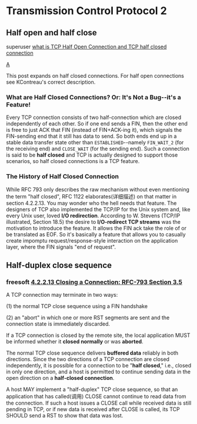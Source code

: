 # Transmission Control Protocol 2



## Half open and half close



superuser [what is TCP Half Open Connection and TCP half closed connection](https://superuser.com/questions/298919/what-is-tcp-half-open-connection-and-tcp-half-closed-connection)



[A](https://superuser.com/a/615971)

This post expands on half closed connections. For half open connections see KContreau's correct description.

### What are Half Closed Connections? Or: It's Not a Bug--it's a Feature!

Every TCP connection consists of two half-connection which are closed independently of each other. So if one end sends a FIN, then the other end is free to just ACK that FIN (instead of FIN+ACK-ing it), which signals the FIN-sending end that it still has data to send. So both ends end up in a stable data transfer state other than `ESTABLISHED`--namely `FIN_WAIT_2` (for the receiving end) and `CLOSE_WAIT` (for the sending end). Such a connection is said to be **half closed** and TCP is actually designed to support those scenarios, so half closed connections is a TCP feature.

### The History of Half Closed Connection

While RFC 793 only describes the raw mechanism without even mentioning the term "half closed", RFC 1122 elaborates(详细描述) on that matter in section 4.2.2.13. You may wonder who the hell needs that feature. The designers of TCP also implemented the TCP/IP for the Unix system and, like every Unix user, loved **I/O redirection**. According to W. Stevens (TCP/IP illustrated, Section 18.5) the desire to **I/O-redirect TCP streams** was the motivation to introduce the feature. It allows the FIN ack take the role of or be translated as EOF. So it's basically a feature that allows you to casually create impomptu request/response-style interaction on the application layer, where the FIN signals "end of request".



## Half-duplex close sequence

### freesoft [4.2.2.13 Closing a Connection: RFC-793 Section 3.5](https://www.freesoft.org/CIE/RFC/1122/99.htm)

A TCP connection may terminate in two ways:

(1) the normal TCP close sequence using a FIN handshake

(2) an "abort" in which one or more RST segments are sent and the connection state is immediately discarded. 

If a TCP connection is closed by the remote site, the local application MUST be informed whether it **closed normally** or was **aborted**.

The normal TCP close sequence delivers **buffered data** reliably in both directions. Since the two directions of a TCP connection are closed independently, it is possible for a connection to be "**half closed**," i.e., closed in only one direction, and a host is permitted to continue sending data in the open direction on a **half-closed connection**.

A host MAY implement a "half-duplex" TCP close sequence, so that an application that has called(调用) CLOSE cannot continue to read data from the connection. If such a host issues a CLOSE call while received data is still pending in TCP, or if new data is received after CLOSE is called, its TCP SHOULD send a RST to show that data was lost.